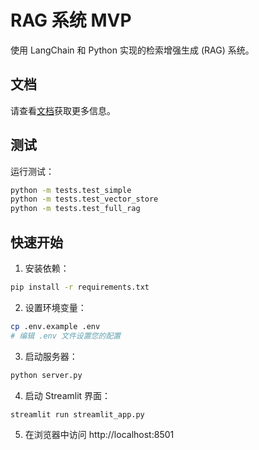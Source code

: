 # RAG 系统 MVP

使用 LangChain 和 Python 实现的检索增强生成 (RAG) 系统。

## 文档

请查看[文档](doc/README_zh.md)获取更多信息。

## 测试

运行测试：

```bash
python -m tests.test_simple
python -m tests.test_vector_store
python -m tests.test_full_rag
```

## 快速开始

1. 安装依赖：
```bash
pip install -r requirements.txt
```

2. 设置环境变量：
```bash
cp .env.example .env
# 编辑 .env 文件设置您的配置
```

3. 启动服务器：
```bash
python server.py
```

4. 启动 Streamlit 界面：
```bash
streamlit run streamlit_app.py
```

5. 在浏览器中访问 http://localhost:8501
